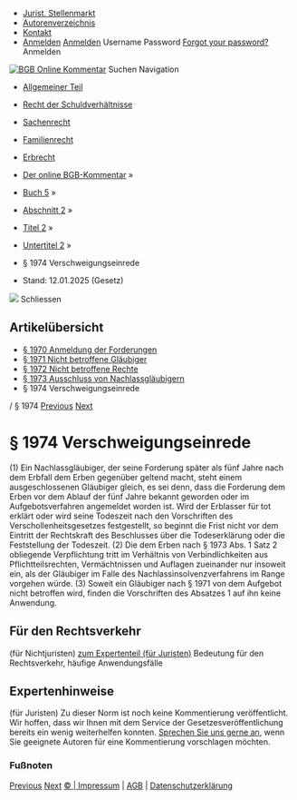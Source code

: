  * [Jurist. Stellenmarkt](https://bgb.kommentar.de/Buch-5/Abschnitt-2/Titel-2/Untertitel-2/</job-board> "Jurist. Stellenmarkt")
  * [Autorenverzeichnis](https://bgb.kommentar.de/Buch-5/Abschnitt-2/Titel-2/Untertitel-2/</Autorenverzeichnis> "Autorenverzeichnis")
  * [Kontakt](https://bgb.kommentar.de/Buch-5/Abschnitt-2/Titel-2/Untertitel-2/</Kontakt>)
  * [Anmelden](https://bgb.kommentar.de/Buch-5/Abschnitt-2/Titel-2/Untertitel-2/<#login> "show login form") [Anmelden](https://bgb.kommentar.de/Buch-5/Abschnitt-2/Titel-2/Untertitel-2/<#> "hide login form") Username Password
[Forgot your password?](https://bgb.kommentar.de/Buch-5/Abschnitt-2/Titel-2/Untertitel-2/</user/forgotpassword>) Anmelden 


[![BGB Online Kommentar](https://bgb.kommentar.de/extension/bgb/design/bgb/images/logo.png)](https://bgb.kommentar.de/Buch-5/Abschnitt-2/Titel-2/Untertitel-2/</> "BGB Online Kommentar")
Suchen
Navigation
  * [Allgemeiner Teil](https://bgb.kommentar.de/Buch-5/Abschnitt-2/Titel-2/Untertitel-2/</Buch-1>)
  * [Recht der Schuldverhältnisse](https://bgb.kommentar.de/Buch-5/Abschnitt-2/Titel-2/Untertitel-2/</Buch-2>)
  * [Sachenrecht](https://bgb.kommentar.de/Buch-5/Abschnitt-2/Titel-2/Untertitel-2/</Buch-3>)
  * [Familienrecht](https://bgb.kommentar.de/Buch-5/Abschnitt-2/Titel-2/Untertitel-2/</Buch-4>)
  * [Erbrecht](https://bgb.kommentar.de/Buch-5/Abschnitt-2/Titel-2/Untertitel-2/</Buch-5>)


  * [Der online BGB-Kommentar](https://bgb.kommentar.de/Buch-5/Abschnitt-2/Titel-2/Untertitel-2/</>) »
  * [Buch 5](https://bgb.kommentar.de/Buch-5/Abschnitt-2/Titel-2/Untertitel-2/</Buch-5>) »
  * [Abschnitt 2](https://bgb.kommentar.de/Buch-5/Abschnitt-2/Titel-2/Untertitel-2/</Buch-5/Abschnitt-2>) »
  * [Titel 2](https://bgb.kommentar.de/Buch-5/Abschnitt-2/Titel-2/Untertitel-2/</Buch-5/Abschnitt-2/Titel-2>) »
  * [Untertitel 2](https://bgb.kommentar.de/Buch-5/Abschnitt-2/Titel-2/Untertitel-2/</Buch-5/Abschnitt-2/Titel-2/Untertitel-2>) »
  * § 1974 Verschweigungseinrede 
  * Stand: 12.01.2025 (Gesetz) 


![](https://vg01.met.vgwort.de/na/1c9909529ead4f509072c06d9081a7d5)
Schliessen 
## Artikelübersicht
  * [ § 1970 Anmeldung der Forderungen ](https://bgb.kommentar.de/Buch-5/Abschnitt-2/Titel-2/Untertitel-2/</Buch-5/Abschnitt-2/Titel-2/Untertitel-2/Anmeldung-der-Forderungen>)
  * [ § 1971 Nicht betroffene Gläubiger ](https://bgb.kommentar.de/Buch-5/Abschnitt-2/Titel-2/Untertitel-2/</Buch-5/Abschnitt-2/Titel-2/Untertitel-2/Nicht-betroffene-Glaeubiger>)
  * [ § 1972 Nicht betroffene Rechte ](https://bgb.kommentar.de/Buch-5/Abschnitt-2/Titel-2/Untertitel-2/</Buch-5/Abschnitt-2/Titel-2/Untertitel-2/Nicht-betroffene-Rechte>)
  * [ § 1973 Ausschluss von Nachlassgläubigern ](https://bgb.kommentar.de/Buch-5/Abschnitt-2/Titel-2/Untertitel-2/</Buch-5/Abschnitt-2/Titel-2/Untertitel-2/Ausschluss-von-Nachlassglaeubigern>)
  * § 1974 Verschweigungseinrede 


/ § 1974 
[Previous](https://bgb.kommentar.de/Buch-5/Abschnitt-2/Titel-2/Untertitel-2/</Buch-5/Abschnitt-2/Titel-2/Untertitel-2/Ausschluss-von-Nachlassglaeubigern> "§ 1973 Ausschluss von Nachlassgläubigern") [Next](https://bgb.kommentar.de/Buch-5/Abschnitt-2/Titel-2/Untertitel-2/</Buch-5/Abschnitt-2/Titel-2/Untertitel-3/Nachlassverwaltung-Nachlassinsolvenz> "§ 1975 Nachlassverwaltung; Nachlassinsolvenz")
# § 1974 Verschweigungseinrede
(1) Ein Nachlassgläubiger, der seine Forderung später als fünf Jahre nach dem Erbfall dem Erben gegenüber geltend macht, steht einem ausgeschlossenen Gläubiger gleich, es sei denn, dass die Forderung dem Erben vor dem Ablauf der fünf Jahre bekannt geworden oder im Aufgebotsverfahren angemeldet worden ist. Wird der Erblasser für tot erklärt oder wird seine Todeszeit nach den Vorschriften des Verschollenheitsgesetzes festgestellt, so beginnt die Frist nicht vor dem Eintritt der Rechtskraft des Beschlusses über die Todeserklärung oder die Feststellung der Todeszeit.
(2) Die dem Erben nach § 1973 Abs. 1 Satz 2 obliegende Verpflichtung tritt im Verhältnis von Verbindlichkeiten aus Pflichtteilsrechten, Vermächtnissen und Auflagen zueinander nur insoweit ein, als der Gläubiger im Falle des Nachlassinsolvenzverfahrens im Range vorgehen würde.
(3) Soweit ein Gläubiger nach § 1971 von dem Aufgebot nicht betroffen wird, finden die Vorschriften des Absatzes 1 auf ihn keine Anwendung.
## Für den Rechtsverkehr 
(für Nichtjuristen)
[zum Expertenteil (für Juristen)](https://bgb.kommentar.de/Buch-5/Abschnitt-2/Titel-2/Untertitel-2/<#expertenhinweise>)
Bedeutung für den Rechtsverkehr, häufige Anwendungsfälle
## Expertenhinweise
(für Juristen)
Zu dieser Norm ist noch keine Kommentierung veröffentlicht. Wir hoffen, dass wir Ihnen mit dem Service der Gesetzesveröffentlichung bereits ein wenig weiterhelfen konnten. [Sprechen Sie uns gerne an](https://bgb.kommentar.de/Buch-5/Abschnitt-2/Titel-2/Untertitel-2/</Kontakt>), wenn Sie geeignete Autoren für eine Kommentierung vorschlagen möchten. 
### Fußnoten
[Previous](https://bgb.kommentar.de/Buch-5/Abschnitt-2/Titel-2/Untertitel-2/</Buch-5/Abschnitt-2/Titel-2/Untertitel-2/Ausschluss-von-Nachlassglaeubigern> "§ 1973 Ausschluss von Nachlassgläubigern") [Next](https://bgb.kommentar.de/Buch-5/Abschnitt-2/Titel-2/Untertitel-2/</Buch-5/Abschnitt-2/Titel-2/Untertitel-3/Nachlassverwaltung-Nachlassinsolvenz> "§ 1975 Nachlassverwaltung; Nachlassinsolvenz")
[© | Impressum](https://bgb.kommentar.de/Buch-5/Abschnitt-2/Titel-2/Untertitel-2/</Kontakt>) | [AGB](https://bgb.kommentar.de/Buch-5/Abschnitt-2/Titel-2/Untertitel-2/</AGB>) | [Datenschutzerklärung](https://bgb.kommentar.de/Buch-5/Abschnitt-2/Titel-2/Untertitel-2/</Datenschutzerklaerung-fuer-Leser>)
